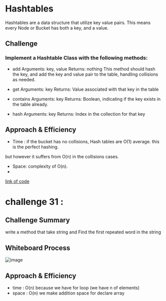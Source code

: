 # Hashtables

Hashtables are a data structure that utilize key value pairs. This means every Node or Bucket has both a key, and a value.

## Challenge

### Implement a Hashtable Class with the following methods:

- add
Arguments: key, value
Returns: nothing
This method should hash the key, and add the key and value pair to the table, handling collisions as needed.

- get
Arguments: key
Returns: Value associated with that key in the table

- contains
Arguments: key
Returns: Boolean, indicating if the key exists in the table already.

- hash
Arguments: key
Returns: Index in the collection for that key

## Approach & Efficiency

- Time : if the bucket has no collisions, Hash tables are O(1) average. this is the perfect hashing.

but however it suffers from O(n) in the collisions cases.

- Space: complexity of O(n).
-
[link of code](https://github.com/abrar189/data-structures-and-algorithms1/tree/hashtable/java/hashtable/app/src)

# challenge 31 :


## Challenge Summary

write a method that take string and Find the first repeated word in the string

## Whiteboard Process

![image](../img/ch31.PNG)

## Approach & Efficiency

- time : O(n) because we have for loop  (we have n of elements)
- space : O(n)  we make addition space for declare array
